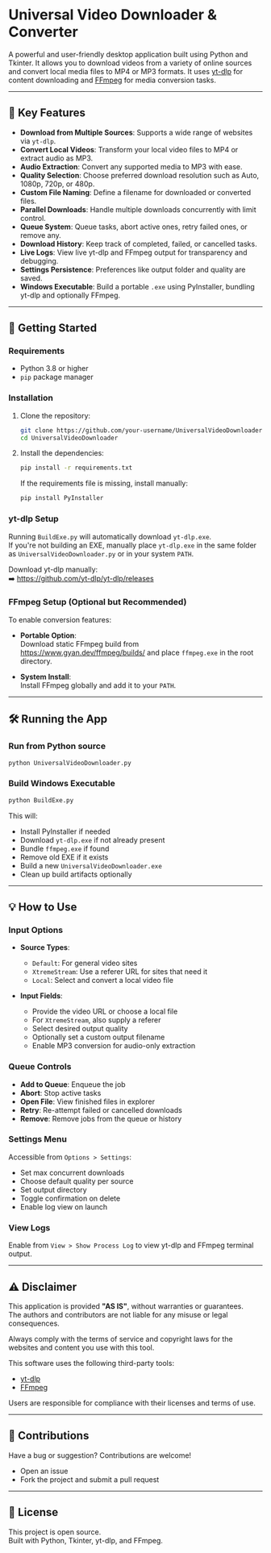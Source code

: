 # Universal Video Downloader & Converter

A powerful and user-friendly desktop application built using Python and Tkinter. It allows you to download videos from a variety of online sources and convert local media files to MP4 or MP3 formats. It uses [yt-dlp](https://github.com/yt-dlp/yt-dlp) for content downloading and [FFmpeg](https://ffmpeg.org/) for media conversion tasks.

---

## 🌟 Key Features

- **Download from Multiple Sources**: Supports a wide range of websites via `yt-dlp`.
- **Convert Local Videos**: Transform your local video files to MP4 or extract audio as MP3.
- **Audio Extraction**: Convert any supported media to MP3 with ease.
- **Quality Selection**: Choose preferred download resolution such as Auto, 1080p, 720p, or 480p.
- **Custom File Naming**: Define a filename for downloaded or converted files.
- **Parallel Downloads**: Handle multiple downloads concurrently with limit control.
- **Queue System**: Queue tasks, abort active ones, retry failed ones, or remove any.
- **Download History**: Keep track of completed, failed, or cancelled tasks.
- **Live Logs**: View live yt-dlp and FFmpeg output for transparency and debugging.
- **Settings Persistence**: Preferences like output folder and quality are saved.
- **Windows Executable**: Build a portable `.exe` using PyInstaller, bundling yt-dlp and optionally FFmpeg.

---

## 🚀 Getting Started

### Requirements

- Python 3.8 or higher
- `pip` package manager

### Installation

1. Clone the repository:

   ```bash
   git clone https://github.com/your-username/UniversalVideoDownloader.git
   cd UniversalVideoDownloader
   ```

2. Install the dependencies:

   ```bash
   pip install -r requirements.txt
   ```

   If the requirements file is missing, install manually:

   ```bash
   pip install PyInstaller
   ```

### yt-dlp Setup

Running `BuildExe.py` will automatically download `yt-dlp.exe`.  
If you're not building an EXE, manually place `yt-dlp.exe` in the same folder as `UniversalVideoDownloader.py` or in your system `PATH`.

Download yt-dlp manually:  
➡️ https://github.com/yt-dlp/yt-dlp/releases

### FFmpeg Setup (Optional but Recommended)

To enable conversion features:

- **Portable Option**:  
  Download static FFmpeg build from https://www.gyan.dev/ffmpeg/builds/ and place `ffmpeg.exe` in the root directory.

- **System Install**:  
  Install FFmpeg globally and add it to your `PATH`.

---

## 🛠 Running the App

### Run from Python source

```bash
python UniversalVideoDownloader.py
```

### Build Windows Executable

```bash
python BuildExe.py
```

This will:

- Install PyInstaller if needed
- Download `yt-dlp.exe` if not already present
- Bundle `ffmpeg.exe` if found
- Remove old EXE if it exists
- Build a new `UniversalVideoDownloader.exe`
- Clean up build artifacts optionally

---

## 💡 How to Use

### Input Options

- **Source Types**:
  - `Default`: For general video sites
  - `XtremeStream`: Use a referer URL for sites that need it
  - `Local`: Select and convert a local video file

- **Input Fields**:
  - Provide the video URL or choose a local file
  - For `XtremeStream`, also supply a referer
  - Select desired output quality
  - Optionally set a custom output filename
  - Enable MP3 conversion for audio-only extraction

### Queue Controls

- **Add to Queue**: Enqueue the job
- **Abort**: Stop active tasks
- **Open File**: View finished files in explorer
- **Retry**: Re-attempt failed or cancelled downloads
- **Remove**: Remove jobs from the queue or history

### Settings Menu

Accessible from `Options > Settings`:

- Set max concurrent downloads
- Choose default quality per source
- Set output directory
- Toggle confirmation on delete
- Enable log view on launch

### View Logs

Enable from `View > Show Process Log` to view yt-dlp and FFmpeg terminal output.

---

## ⚠️ Disclaimer

This application is provided **"AS IS"**, without warranties or guarantees.  
The authors and contributors are not liable for any misuse or legal consequences.

Always comply with the terms of service and copyright laws for the websites and content you use with this tool.

This software uses the following third-party tools:

- [yt-dlp](https://github.com/yt-dlp/yt-dlp)
- [FFmpeg](https://ffmpeg.org/)

Users are responsible for compliance with their licenses and terms of use.

---

## 🤝 Contributions

Have a bug or suggestion? Contributions are welcome!

- Open an issue
- Fork the project and submit a pull request

---

## 📄 License

This project is open source.  
Built with Python, Tkinter, yt-dlp, and FFmpeg.
